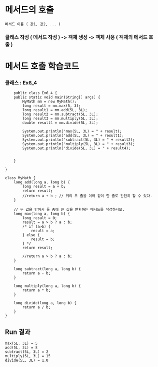 # 메서드의 호출

	메서드 이름 ( 값1, 값2, ... )    
 
###  클래스 작성 ( 메서드 작성 ) -> 객체 생성 -> 객체 사용 ( 객체의 메서드 호출 )

# 메서드 호출 학습코드

### 클래스 : Ex6_4
		public class Ex6_4 {
		public static void main(String[] args) {
			MyMath mm = new MyMath();
			long result = mm.max(5, 3);
			long result1 = mm.add(5L, 3L);
			long result2 = mm.subtract(5L, 3L);
			long result3 = mm.multiply(5L, 3L);
			double result4 = mm.divide(5L, 3L);
			
			System.out.println("max(5L, 3L) = " + result);
			System.out.println("add(5L, 3L) = " + result1);
			System.out.println("subtract(5L, 3L) = " + result2);
			System.out.println("multiply(5L, 3L) = " + result3);
			System.out.println("divide(5L, 3L) = " + result4);
			
			
		}
	
	}
	
	class MyMath {
		long add(long a, long b) {
			long result = a + b;
			return result;
			//return a + b ; // 위의 두 줄을 이와 같이 한 줄로 간단히 할 수 있다.
		}
		
		// 두 값을 받아서 둘 중에 큰 값을 반환하는 메서드를 작성하시오.
		long max(long a, long b) {
			long result = 0;
			result = a > b ? a : b;
			/* if (a>b) {
				result = a;
			} else {
				result = b;
			} */
			return result;
			
			//return a > b ? a : b;
		}
		
		long subtract(long a, long b) {
			return a - b;
		}
		
		long multiply(long a, long b) {
			return a * b;
		}
		
		long divide(long a, long b) {
			return a / b;
		}
	}


## Run 결과
	max(5L, 3L) = 5
	add(5L, 3L) = 8
	subtract(5L, 3L) = 2
	multiply(5L, 3L) = 15
	divide(5L, 3L) = 1.0
